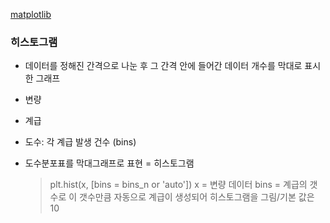 [matplotlib](https://matplotlib.org/)

### 히스토그램
- 데이터를 정해진 간격으로 나눈 후 그 간격 안에 들어간 데이터 개수를 막대로 표시한 그래프
- 변량
- 계급
- 도수: 각 계급 발생 건수 (bins)
- 도수분포표를 막대그래프로 표현 = 히스토그램
  
  > plt.hist(x, [bins = bins_n or 'auto'])
  > x = 변량 데이터
  > bins = 계급의 갯수로 이 갯수만큼 자동으로 계급이 생성되어 히스토그램을 그림/기본 값은 10